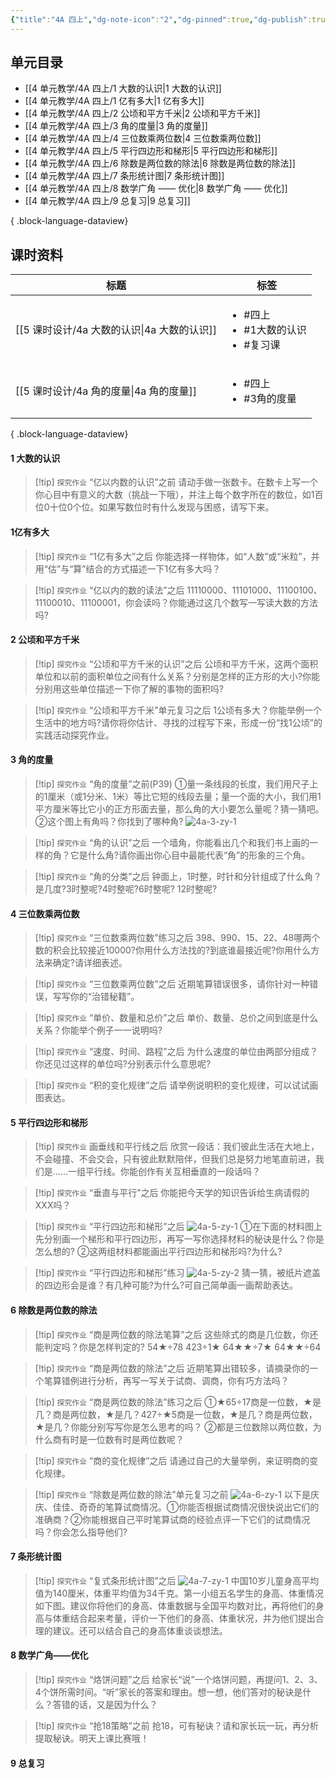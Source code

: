 ```yaml
---
{"title":"4A 四上","dg-note-icon":"2","dg-pinned":true,"dg-publish":true,"permalink":"/4 单元教学/4A 四上/","pinned":true,"dgPassFrontmatter":true,"noteIcon":"2"}
---
```



## 单元目录

- [[4 单元教学/4A 四上/1 大数的认识\|1 大数的认识]]
- [[4 单元教学/4A 四上/1 亿有多大\|1 亿有多大]]
- [[4 单元教学/4A 四上/2 公顷和平方千米\|2 公顷和平方千米]]
- [[4 单元教学/4A 四上/3 角的度量\|3 角的度量]]
- [[4 单元教学/4A 四上/4 三位数乘两位数\|4 三位数乘两位数]]
- [[4 单元教学/4A 四上/5 平行四边形和梯形\|5 平行四边形和梯形]]
- [[4 单元教学/4A 四上/6 除数是两位数的除法\|6 除数是两位数的除法]]
- [[4 单元教学/4A 四上/7 条形统计图\|7 条形统计图]]
- [[4 单元教学/4A 四上/8 数学广角 —— 优化\|8 数学广角 —— 优化]]
- [[4 单元教学/4A 四上/9 总复习\|9 总复习]]

{ .block-language-dataview}

## 课时资料

| 标题                               | 标签                                                 |
| -------------------------------- | -------------------------------------------------- |
| [[5 课时设计/4a 大数的认识\|4a 大数的认识]] | <ul><li>#四上</li><li>#1大数的认识</li><li>#复习课</li></ul> |
| [[5 课时设计/4a 角的度量\|4a 角的度量]]   | <ul><li>#四上</li><li>#3角的度量</li></ul>               |

{ .block-language-dataview}

#### 1 大数的认识

> [!tip] `探究作业` “亿以内数的认识”之前
> 请动手做一张数卡。在数卡上写一个你心目中有意义的大数（挑战一下哦），并注上每个数字所在的数位，如1百位0十位0个位。如果写数位时有什么发现与困惑，请写下来。

#### 1亿有多大

> [!tip] `探究作业` “1亿有多大”之后
> 你能选择一样物体，如“人数”或“米粒”，并用“估”与“算”结合的方式描述一下1亿有多大吗？

> [!tip] `探究作业` “亿以内的数的读法”之后
> 11110000、11101000、11100100、11100010、11100001，你会读吗？你能通过这几个数写一写读大数的方法吗?


#### 2 公顷和平方千米

> [!tip] `探究作业` “公顷和平方千米的认识”之后
> 公顷和平方千米，这两个面积单位和以前的面积单位之间有什么关系？分别是怎样的正方形的大小?你能分别用这些单位描述一下你了解的事物的面积吗?

> [!tip] `探究作业` “公顷和平方千米”单元复习之后
> 1公顷有多大？你能举例一个生活中的地方吗?请你将你估计、寻找的过程写下来，形成一份“找1公顷”的实践活动探究作业。


#### 3 角的度量

> [!tip] `探究作业` “角的度量”之前(P39)
> ①量一条线段的长度，我们用尺子上的1厘米（或1分米、1米）等比它短的线段去量；量一个面的大小，我们用1平方厘米等比它小的正方形面去量，那么角的大小要怎么量呢？猜一猜吧。
> ②这个图上有角吗？你找到了哪种角?
> ![4a-3-zy-1](https://r2.edui123.com/2023/08/4a-3-zy-1.jpg)

> [!tip] `探究作业` “角的认识”之后
> 一个墙角，你能看出几个和我们书上画的一样的角？它是什么角?请你画出你心目中最能代表“角”的形象的三个角。


> [!tip] `探究作业` “角的分类”之后
> 钟面上，1时整，时针和分针组成了什么角？是几度?3时整呢?4时整呢?6时整呢? 12时整呢?



#### 4 三位数乘两位数

> [!tip] `探究作业` “三位数乘两位数”练习之后
> 398、990、15、22、48哪两个数的积会比较接近10000?你用什么方法找的?到底谁最接近呢?你用什么方法来确定?请详细表述。

> [!tip] `探究作业` “三位数乘两位数”之后
> 近期笔算错误很多，请你针对一种错误，写写你的“治错秘籍”。

> [!tip] `探究作业` “单价、数量和总价”之后
> 单价、数量、总价之间到底是什么关系？你能举个例子一一说明吗?

> [!tip] `探究作业` “速度、时间、路程”之后
> 为什么速度的单位由两部分组成？你还见过这样的单位吗?分别表示什么意思呢?

> [!tip] `探究作业` “积的变化规律”之后
> 请举例说明积的变化规律，可以试试画图表达。



#### 5 平行四边形和梯形

> [!tip] `探究作业` 画垂线和平行线之后
> 欣赏一段话：我们彼此生活在大地上，不会碰撞、不会交会，只有彼此默默陪伴，但我们总是努力地笔直前进，我们是……一组平行线。你能创作有关互相垂直的一段话吗？

> [!tip] `探究作业` “垂直与平行”之后
> 你能把今天学的知识告诉给生病请假的XXX吗？

> [!tip] `探究作业` “平行四边形和梯形”之后
> ![4a-5-zy-1](https://r2.edui123.com/2023/08/4a-5-zy-1.jpg)
> ①在下面的材料图上先分别画一个梯形和平行四边形，再写一写你选择材料的秘诀是什么？你是怎么想的?
> ②这两组材料都能画出平行四边形和梯形吗?为什么?


> [!tip] `探究作业` “平行四边形和梯形”练习
> ![4a-5-zy-2](https://r2.edui123.com/2023/08/4a-5-zy-2.jpg)
> 猜一猜，被纸片遮盖的四边形会是谁？有几种可能?为什么?可自己简单画一画帮助表达。

#### 6 除数是两位数的除法

> [!tip] `探究作业` “商是两位数的除法笔算”之后
> 这些除式的商是几位数，你还能判定吗？你是怎样判定的?
> 54★÷78    423÷1★     64★★÷7★       64★★÷64

> [!tip] `探究作业` “商是两位数的除法”之后
> 近期笔算出错较多，请摘录你的一个笔算错例进行分析，再写一写关于试商、调商，你有巧方法吗？

> [!tip] `探究作业` “商是两位数的除法”练习之后
> ①★65÷17商是一位数，★是几？商是两位数，★是几？427÷★5商是一位数，★是几？商是两位数，★是几？你能分别写写你是怎么思考的吗？
> ②都是三位数除以两位数，为什么商有时是一位数有时是两位数呢？

> [!tip] `探究作业` “商的变化规律”之后
> 请通过自己的大量举例，来证明商的变化规律。

> [!tip] `探究作业` “除数是两位数的除法”单元复习之前
> ![4a-6-zy-1](https://r2.edui123.com/2023/08/4a-6-zy-1.jpg)
> 以下是庆庆、佳佳、奇奇的笔算试商情况。①你能否根据试商情况很快说出它们的准确商？②你能根据自己平时笔算试商的经验点评一下它们的试商情况吗？你会怎么指导他们?

#### 7 条形统计图

> [!tip] `探究作业` “复式条形统计图”之后
> ![4a-7-zy-1](https://r2.edui123.com/2023/08/4a-7-zy-1.jpg)
> 中国10岁儿童身高平均值为140厘米，体重平均值为34千克。第一小组五名学生的身高、体重情况如下图。建议你将他们的身高、体重数据与全国平均数对比，再将他们的身高与体重结合起来考量，评价一下他们的身高、体重状况，并为他们提出合理的建议。还可以结合自己的身高体重谈谈想法。


#### 8 数学广角——优化

> [!tip] `探究作业` “烙饼问题”之后
> 给家长“说”一个烙饼问题，再提问1、2、3、4个饼所需时间。“听”家长的答案和理由。想一想，他们答对的秘诀是什么？答错的话，又是因为什么？

> [!tip] `探究作业` “抢18策略”之前
> 抢18，可有秘诀？请和家长玩一玩，再分析提取秘诀。明天上课比赛哦！



#### 9 总复习


